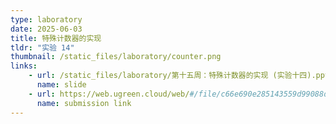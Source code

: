 ```yaml
---
type: laboratory
date: 2025-06-03
title: 特殊计数器的实现
tldr: "实验 14"
thumbnail: /static_files/laboratory/counter.png
links: 
    - url: /static_files/laboratory/第十五周：特殊计数器的实现 (实验十四).pptx
      name: slide
    - url: https://web.ugreen.cloud/web/#/file/c66e690e285143559d99088dd99fbe3b
      name: submission link
---
```

